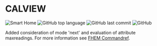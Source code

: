 # CALVIEW

![Smart Home](https://img.shields.io/badge/Smart%20Home-FHEM-green)
![GitHub top language](https://img.shields.io/github/languages/top/cheanrod/CALVIEW)
![GitHub last commit](https://img.shields.io/github/last-commit/cheanrod/CALVIEW)
![GitHub](https://img.shields.io/github/license/cheanrod/CALVIEW)

Added consideration of mode 'next' and evaluation of attribute maxreadings.
For more information see [FHEM Commandref](https://commandref.fhem.de/#CALVIEW).
